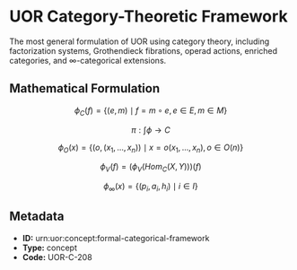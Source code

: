 # UOR Category-Theoretic Framework

The most general formulation of UOR using category theory, including factorization systems, Grothendieck fibrations, operad actions, enriched categories, and ∞-categorical extensions.

## Mathematical Formulation

$$
\phi_C(f) = \{(e, m) \mid f = m \circ e, e \in E, m \in M\}
$$

$$
\pi: \int\phi \to C
$$

$$
\phi_O(x) = \{(o, (x_1, ..., x_n)) \mid x = o(x_1, ..., x_n), o \in O(n)\}
$$

$$
\phi_V(f) = (\phi_V(Hom_C(X, Y)))(f)
$$

$$
\phi_{\infty}(x) = \{(p_i, a_i, h_i) \mid i \in I\}
$$

## Metadata

- **ID:** urn:uor:concept:formal-categorical-framework
- **Type:** concept
- **Code:** UOR-C-208
